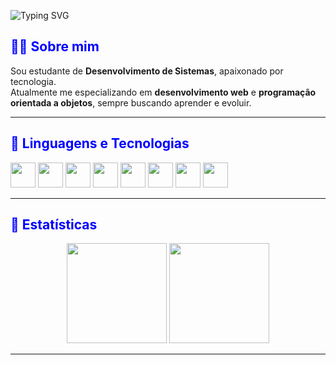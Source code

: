 <!-- Banner azul -->
![Typing SVG](https://readme-typing-svg.herokuapp.com?font=Fira+Code&size=30&pause=1000&color=0A66C2&center=true&vCenter=true&width=600&lines=Ol%C3%A1%2C+eu+sou+Marlon+Gomes+da+Silva;Sou+Dev+Full+Stack;Apaixonado+por+tecnologia;Bem-vindo+ao+meu+perfil+🚀)

<!-- Sobre mim -->
<h2><span style="color:blue">👨‍💻 Sobre mim</span></h2>

Sou estudante de **Desenvolvimento de Sistemas**, apaixonado por tecnologia.  
Atualmente me especializando em **desenvolvimento web** e **programação orientada a objetos**, sempre buscando aprender e evoluir.  

---

<!-- Linguagens e Tecnologias -->
<h2><span style="color:blue">🚀 Linguagens e Tecnologias</span></h2>

<p align="left">
  <img src="https://cdn.jsdelivr.net/gh/devicons/devicon/icons/html5/html5-original.svg" width="40px"/>
  <img src="https://cdn.jsdelivr.net/gh/devicons/devicon/icons/css3/css3-original.svg" width="40px"/>
  <img src="https://cdn.jsdelivr.net/gh/devicons/devicon/icons/javascript/javascript-original.svg" width="40px"/>
  <img src="https://cdn.jsdelivr.net/gh/devicons/devicon/icons/java/java-original.svg" width="40px"/>
  <img src="https://cdn.jsdelivr.net/gh/devicons/devicon/icons/mysql/mysql-original.svg" width="40px"/>
  <img src="https://cdn.jsdelivr.net/gh/devicons/devicon/icons/git/git-original.svg" width="40px"/>
  <img src="https://cdn.jsdelivr.net/gh/devicons/devicon/icons/github/github-original.svg" width="40px"/>
  <img src="https://cdn.jsdelivr.net/gh/devicons/devicon/icons/vscode/vscode-original.svg" width="40px"/>
</p>

---

<!-- Estatísticas -->
<h2><span style="color:blue">🤖 Estatísticas</span></h2>

<div align="center">
  <img src="https://github-readme-stats.vercel.app/api?username=Srmarlongs&show_icons=true&theme=tokyonight" height="160px"/>
  <img src="https://github-readme-stats.vercel.app/api/top-langs/?username=Srmarlongs&layout=compact&theme=tokyonight" height="160px"/>
</div>

---
